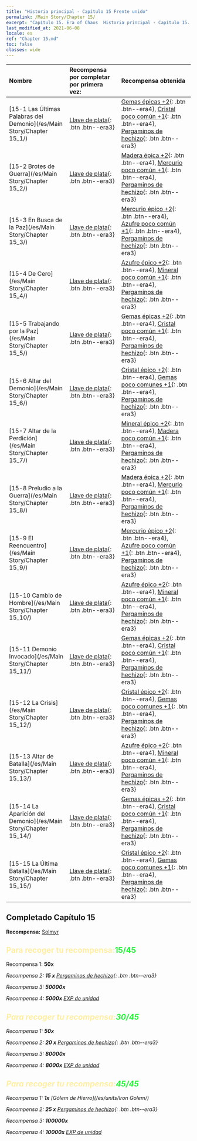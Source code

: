 ```yaml
---
title: "Historia principal - Capítulo 15 Frente unido"
permalink: /Main Story/Chapter 15/
excerpt: "Capítulo 15. Era of Chaos  Historia principal - Capítulo 15. Frente unido"
last_modified_at: 2021-06-08
locale: es
ref: "Chapter 15.md"
toc: false
classes: wide
---
```


  | Nombre |  Recompensa por completar por primera vez: | Recompensa obtenida |
  |:------------|:------------|:------------| 
  | [15-1 Las Últimas Palabras del Demonio](/es/Main Story/Chapter 15_1/) | [Llave de plata](/ItemsES/con_693/){: .btn .btn--era3} | [Gemas épicas +2](/ItemsES/mat_51/){: .btn .btn--era4}, [Cristal poco común +1](/ItemsES/mat_45/){: .btn .btn--era4}, [Pergaminos de hechizo](/ItemsES/con_694/){: .btn .btn--era3} |
  | [15-2 Brotes de Guerra](/es/Main Story/Chapter 15_2/) | [Llave de plata](/ItemsES/con_693/){: .btn .btn--era3} | [Madera épica +2](/ItemsES/mat_48/){: .btn .btn--era4}, [Mercurio poco común +1](/ItemsES/mat_42/){: .btn .btn--era4}, [Pergaminos de hechizo](/ItemsES/con_694/){: .btn .btn--era3} |
  | [15-3 En Busca de la Paz](/es/Main Story/Chapter 15_3/) | [Llave de plata](/ItemsES/con_693/){: .btn .btn--era3} | [Mercurio épico +2](/ItemsES/mat_49/){: .btn .btn--era4}, [Azufre poco común +1](/ItemsES/mat_43/){: .btn .btn--era4}, [Pergaminos de hechizo](/ItemsES/con_694/){: .btn .btn--era3} |
  | [15-4 De Cero](/es/Main Story/Chapter 15_4/) | [Llave de plata](/ItemsES/con_693/){: .btn .btn--era3} | [Azufre épico +2](/ItemsES/mat_50/){: .btn .btn--era4}, [Mineral poco común +1](/ItemsES/mat_40/){: .btn .btn--era4}, [Pergaminos de hechizo](/ItemsES/con_694/){: .btn .btn--era3} |
  | [15-5 Trabajando por la Paz](/es/Main Story/Chapter 15_5/) | [Llave de plata](/ItemsES/con_693/){: .btn .btn--era3} | [Gemas épicas +2](/ItemsES/mat_51/){: .btn .btn--era4}, [Cristal poco común +1](/ItemsES/mat_45/){: .btn .btn--era4}, [Pergaminos de hechizo](/ItemsES/con_694/){: .btn .btn--era3} |
  | [15-6 Altar del Demonio](/es/Main Story/Chapter 15_6/) | [Llave de plata](/ItemsES/con_693/){: .btn .btn--era3} | [Cristal épico +2](/ItemsES/mat_52/){: .btn .btn--era4}, [Gemas poco comunes +1](/ItemsES/mat_44/){: .btn .btn--era4}, [Pergaminos de hechizo](/ItemsES/con_694/){: .btn .btn--era3} |
  | [15-7 Altar de la Perdición](/es/Main Story/Chapter 15_7/) | [Llave de plata](/ItemsES/con_693/){: .btn .btn--era3} | [Mineral épico +2](/ItemsES/mat_47/){: .btn .btn--era4}, [Madera poco común +1](/ItemsES/mat_41/){: .btn .btn--era4}, [Pergaminos de hechizo](/ItemsES/con_694/){: .btn .btn--era3} |
  | [15-8 Preludio a la Guerra](/es/Main Story/Chapter 15_8/) | [Llave de plata](/ItemsES/con_693/){: .btn .btn--era3} | [Madera épica +2](/ItemsES/mat_48/){: .btn .btn--era4}, [Mercurio poco común +1](/ItemsES/mat_42/){: .btn .btn--era4}, [Pergaminos de hechizo](/ItemsES/con_694/){: .btn .btn--era3} |
  | [15-9 El Reencuentro](/es/Main Story/Chapter 15_9/) | [Llave de plata](/ItemsES/con_693/){: .btn .btn--era3} | [Mercurio épico +2](/ItemsES/mat_49/){: .btn .btn--era4}, [Azufre poco común +1](/ItemsES/mat_43/){: .btn .btn--era4}, [Pergaminos de hechizo](/ItemsES/con_694/){: .btn .btn--era3} |
  | [15-10 Cambio de Hombre](/es/Main Story/Chapter 15_10/) | [Llave de plata](/ItemsES/con_693/){: .btn .btn--era3} | [Azufre épico +2](/ItemsES/mat_50/){: .btn .btn--era4}, [Mineral poco común +1](/ItemsES/mat_40/){: .btn .btn--era4}, [Pergaminos de hechizo](/ItemsES/con_694/){: .btn .btn--era3} |
  | [15-11 Demonio Invocado](/es/Main Story/Chapter 15_11/) | [Llave de plata](/ItemsES/con_693/){: .btn .btn--era3} | [Gemas épicas +2](/ItemsES/mat_51/){: .btn .btn--era4}, [Cristal poco común +1](/ItemsES/mat_45/){: .btn .btn--era4}, [Pergaminos de hechizo](/ItemsES/con_694/){: .btn .btn--era3} |
  | [15-12 La Crisis](/es/Main Story/Chapter 15_12/) | [Llave de plata](/ItemsES/con_693/){: .btn .btn--era3} | [Cristal épico +2](/ItemsES/mat_52/){: .btn .btn--era4}, [Gemas poco comunes +1](/ItemsES/mat_44/){: .btn .btn--era4}, [Pergaminos de hechizo](/ItemsES/con_694/){: .btn .btn--era3} |
  | [15-13 Altar de Batalla](/es/Main Story/Chapter 15_13/) | [Llave de plata](/ItemsES/con_693/){: .btn .btn--era3} | [Azufre épico +2](/ItemsES/mat_50/){: .btn .btn--era4}, [Mineral poco común +1](/ItemsES/mat_40/){: .btn .btn--era4}, [Pergaminos de hechizo](/ItemsES/con_694/){: .btn .btn--era3} |
  | [15-14 La Aparición del Demonio](/es/Main Story/Chapter 15_14/) | [Llave de plata](/ItemsES/con_693/){: .btn .btn--era3} | [Gemas épicas +2](/ItemsES/mat_51/){: .btn .btn--era4}, [Cristal poco común +1](/ItemsES/mat_45/){: .btn .btn--era4}, [Pergaminos de hechizo](/ItemsES/con_694/){: .btn .btn--era3} |
  | [15-15 La Última Batalla](/es/Main Story/Chapter 15_15/) | [Llave de plata](/ItemsES/con_693/){: .btn .btn--era3} | [Cristal épico +2](/ItemsES/mat_52/){: .btn .btn--era4}, [Gemas poco comunes +1](/ItemsES/mat_44/){: .btn .btn--era4}, [Pergaminos de hechizo](/ItemsES/con_694/){: .btn .btn--era3} |


## Completado Capítulo 15

 **Recompensa:** [Solmyr](/es/heroes/Solmyr/)



## <span style="color: #ffeea0">Para recoger tu recompensa:</span><span style="color: #27f73a">15/45</span>

 Recompensa 1:  **50x** <i class="fas fa-gem"/>

 Recompensa 2: **15 x** [Pergaminos de hechizo](/ItemsES/con_694/){: .btn .btn--era3}

 Recompensa 3:  **50000x** <i class="fas fa-coins"/>

 Recompensa 4:  **5000x** [EXP de unidad](/ItemsES/con_902/)



## <span style="color: #ffeea0">Para recoger tu recompensa:</span><span style="color: #27f73a">30/45</span>

 Recompensa 1:  **50x** <i class="fas fa-gem"/>

 Recompensa 2: **20 x** [Pergaminos de hechizo](/ItemsES/con_694/){: .btn .btn--era3}

 Recompensa 3:  **80000x** <i class="fas fa-coins"/>

 Recompensa 4:  **8000x** [EXP de unidad](/ItemsES/con_902/)



## <span style="color: #ffeea0">Para recoger tu recompensa:</span><span style="color: #27f73a">45/45</span>

 Recompensa 1:  **1x** [Gólem de Hierro](/es/units/Iron Golem/)

 Recompensa 2: **25 x** [Pergaminos de hechizo](/ItemsES/con_694/){: .btn .btn--era3}

 Recompensa 3:  **100000x** <i class="fas fa-coins"/>

 Recompensa 4:  **10000x** [EXP de unidad](/ItemsES/con_902/)

